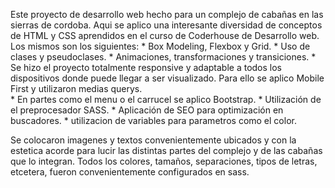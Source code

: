 Este proyecto de desarrollo web hecho para un complejo de cabañas en las sierras de cordoba.
Aqui se aplico una interesante diversidad de conceptos de HTML y CSS aprendidos en el curso de Coderhouse de Desarrollo web.
Los mismos son los siguientes:
            * Box Modeling, Flexbox y Grid.
            * Uso de clases y pseudoclases.
            * Animaciones, transformaciones y transiciones.
            * Se hizo el proyecto totalmente responsive y adaptable a todos los dispositivos donde puede llegar a ser visualizado.
            Para ello se aplico Mobile First y utilizaron medias querys.            
            * En partes como el menu o el carrucel se aplico Bootstrap.
            * Utilización de el preprocesador SASS.
            * Aplicación de SEO para optimización en buscadores.
            * utilizacion de variables para parametros como el color.            
            
            
Se colocaron imagenes y textos convenientemente ubicados y con la estetica acorde para lucir las distintas partes del complejo y 
de las cabañas que lo integran. Todos los colores, tamaños, separaciones, tipos de letras, etcetera, fueron convenientemente configurados en sass.

